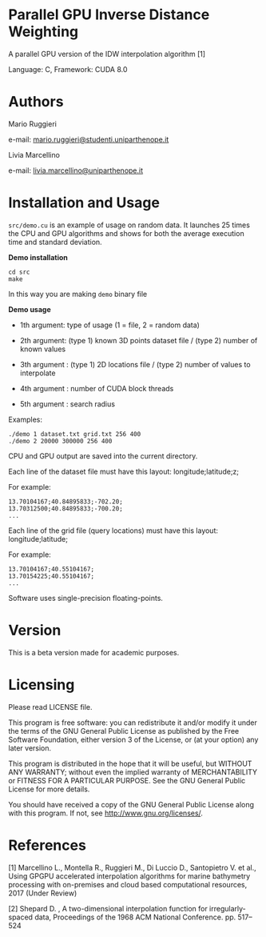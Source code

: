 # Parallel GPU Inverse Distance Weighting
A parallel GPU version of the IDW interpolation algorithm [1]

Language: C, Framework: CUDA 8.0 

# Authors
Mario Ruggieri

e-mail: mario.ruggieri@studenti.uniparthenope.it

Livia Marcellino

e-mail: livia.marcellino@uniparthenope.it
  
# Installation and Usage 

`src/demo.cu` is an example of usage on random data. It launches 25 times the CPU and GPU algorithms and shows for both the average execution time and standard deviation.

**Demo installation**
  ```
  cd src
  make
  ```
In this way you are making `demo` binary file
	
**Demo usage**

* 1th argument: type of usage (1 = file, 2 = random data)

* 2th argument: (type 1) known 3D points dataset file / (type 2) number of known values

* 3th argument : (type 1) 2D locations file / (type 2) number of values to interpolate

* 4th argument : number of CUDA block threads

* 5th argument : search radius

Examples:

	./demo 1 dataset.txt grid.txt 256 400
	./demo 2 20000 300000 256 400
	
CPU and GPU output are saved into the current directory.

Each line of the dataset file must have this layout: longitude;latitude;z;

For example:

	13.70104167;40.84895833;-702.20;
	13.70312500;40.84895833;-700.20;
	...

Each line of the grid file (query locations) must have this layout: longitude;latitude;

For example:

	13.70104167;40.55104167;
	13.70154225;40.55104167;
	...
	
Software uses single-precision floating-points.

# Version
This is a beta version made for academic purposes.
	
# Licensing
Please read LICENSE file.

This program is free software: you can redistribute it and/or modify
it under the terms of the GNU General Public License as published by
the Free Software Foundation, either version 3 of the License, or
(at your option) any later version.

This program is distributed in the hope that it will be useful,
but WITHOUT ANY WARRANTY; without even the implied warranty of
MERCHANTABILITY or FITNESS FOR A PARTICULAR PURPOSE.  See the
GNU General Public License for more details.

You should have received a copy of the GNU General Public License
along with this program.  If not, see <http://www.gnu.org/licenses/>.

# References
[1] Marcellino L., Montella R., Ruggieri M., Di Luccio D., Santopietro V. et al., Using GPGPU accelerated interpolation algorithms for marine bathymetry processing with on-premises and cloud based computational resources, 2017 (Under Review)

[2] Shepard D. , A two-dimensional interpolation function for irregularly-spaced data, Proceedings of the 1968 ACM National Conference. pp. 517–524 
